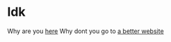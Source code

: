 # Idk
Why are you [here](https://xect.tk)
Why dont you go to [a better website](https://en.wikipedia.org)
